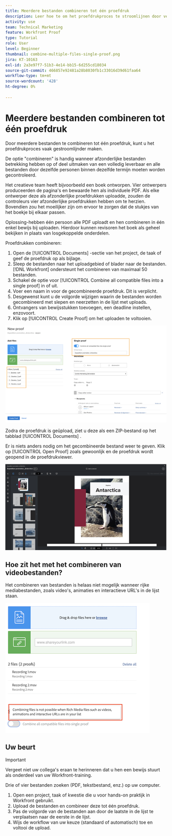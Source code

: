 ```yaml
---
title: Meerdere bestanden combineren tot één proefdruk
description: Leer hoe te om het proefdrukproces te stroomlijnen door veelvoudige dossiers in één enkele proef in  [!DNL  Workfront] te combineren.
activity: use
team: Technical Marketing
feature: Workfront Proof
type: Tutorial
role: User
level: Beginner
thumbnail: combine-multiple-files-single-proof.png
jira: KT-10163
exl-id: 2a3e97f7-51b3-4e14-bb15-6d255cd18034
source-git-commit: 466857e92481a28b8030fb1c33016d39d61faa64
workflow-type: tm+mt
source-wordcount: '428'
ht-degree: 0%

---
```


# Meerdere bestanden combineren tot één proefdruk

Door meerdere bestanden te combineren tot één proefdruk, kunt u het proefdrukproces vaak gestroomlijnder maken.

De optie &quot;combineren&quot; is handig wanneer afzonderlijke bestanden betrekking hebben op of deel uitmaken van een volledig leverbaar en alle bestanden door dezelfde personen binnen dezelfde termijn moeten worden gecontroleerd.

Het creatieve team heeft bijvoorbeeld een boek ontworpen. Vier ontwerpers produceerden de pagina&#39;s en bewaarde hen als individuele PDF. Als elke ontwerper deze als afzonderlijke proefdrukken uploadde, zouden de controleurs vier afzonderlijke proefdrukken hebben om te herzien. Bovendien zou het moeilijker zijn om ervoor te zorgen dat de stukjes van het boekje bij elkaar passen.

Oplossing-hebben één persoon alle PDF uploadt en hen combineren in één enkel bewijs bij uploaden. Hierdoor kunnen revisoren het boek als geheel bekijken in plaats van losgekoppelde onderdelen.

Proefdrukken combineren:

1. Open de [!UICONTROL Documents] -sectie van het project, de taak of geef de proefdruk op als bijlage.
2. Sleep de bestanden naar het uploadgebied of blader naar de bestanden. [!DNL Workfront] ondersteunt het combineren van maximaal 50 bestanden.
3. Schakel de optie voor [!UICONTROL Combine all compatible files into a single proof] in of uit.
4. Voer een naam in voor de gecombineerde proefdruk. Dit is verplicht.
5. Desgewenst kunt u de volgorde wijzigen waarin de bestanden worden gecombineerd met slepen en neerzetten in de lijst met uploads.
6. Ontvangers van bewijsstukken toevoegen, een deadline instellen, enzovoort.
7. Klik op [!UICONTROL Create Proof] om het uploaden te voltooien.

![ een beeld van het [!UICONTROL New proof] venster met de geuploade dossiers lijst en [!UICONTROL Single proof] benadrukte secties.](assets/combine-proofs.png)

Zodra de proefdruk is geüpload, ziet u deze als een ZIP-bestand op het tabblad [!UICONTROL Documents] .

Er is niets anders nodig om het gecombineerde bestand weer te geven. Klik op [!UICONTROL Open Proof] zoals gewoonlijk en de proefdruk wordt geopend in de proefdrukviewer.

![ een beeld van de proefkijker met zichtbaar een multi-paginaproef.](assets/combine-proofs-2.png)

## Hoe zit het met het combineren van videobestanden?

Het combineren van bestanden is helaas niet mogelijk wanneer rijke mediabestanden, zoals video&#39;s, animaties en interactieve URL&#39;s in de lijst staan.

![ een beeld van foutenmelding die u verklaart kan videodossiers niet combineren.](assets/combine-proofs-error.png)


## Uw beurt

>[!IMPORTANT]
>
>Vergeet niet uw collega&#39;s eraan te herinneren dat u hen een bewijs stuurt als onderdeel van uw Workfront-training.


Drie of vier bestanden zoeken (PDF, tekstbestand, enz.) op uw computer.

1. Open een project, taak of kwestie die u voor hands-on praktijk in Workfront gebruikt.
1. Upload de bestanden en combineer deze tot één proefdruk.
1. Pas de volgorde van de bestanden aan door de laatste in de lijst te verplaatsen naar de eerste in de lijst.
1. Wijs de workflow van uw keuze (standaard of automatisch) toe en voltooi de upload.



<!--
##Learn more
* Create a multi-page proof
-->
